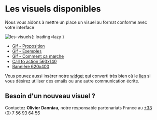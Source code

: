 # Les visuels disponibles

Nous vous aidons à mettre un place un visuel au format conforme avec votre interface

![les-visuels](https://sortlist.github.io/partners/images/banners-overview.PNG){: loading=lazy }

* [Gif - Proposition](https://www.canva.com/design/DAEQ9-vfeSI/uz2S20W__mdZVhimU-eWKg/view?utm_content=DAEQ9-vfeSI&utm_campaign=designshare&utm_medium=link&utm_source=homepage_design_menu)
* [Gif - Exemples](https://www.canva.com/design/DAEQ990dNBg/VOfp2y09MwavHckz46pr_w/view?utm_content=DAEQ990dNBg&utm_campaign=designshare&utm_medium=link&utm_source=homepage_design_menu)
* [Gif - Comment ça marche](https://www.canva.com/design/DAEQ96LEoZ8/OqF0H9QstdpTpqumn1C0pw/view?utm_content=DAEQ96LEoZ8&utm_campaign=designshare&utm_medium=link&utm_source=homepage_design_menu)
* [Call to action 560x140](https://www.canva.com/design/DAEQl3d53_w/vWhLSAM_mgmqvyGi4OUh7A/view?utm_content=DAEQl3d53_w&utm_campaign=designshare&utm_medium=link&utm_source=homepage_design_menu)
* [Bannière 620x400](https://www.canva.com/design/DAEP1axSjAY/qI1sgzMTtEBTDSG5nwpG2w/view?utm_content=DAEP1axSjAY&utm_campaign=designshare&utm_medium=link&utm_source=sharebutton)

Vous pouvez aussi insérer notre [widget](/cta/widget) qui converti très bien où le [lien](cta/link) si vous désirez utiliser des emails ou une autre communication écrite.

## Besoin d'un nouveau visuel ?

Contactez **Olivier Danniau**, notre responsable partenariats France au [+33 (0) 7 56 93 64 56](tel:+33756936456)